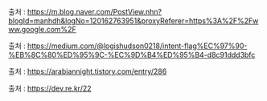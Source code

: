 출처 : https://m.blog.naver.com/PostView.nhn?blogId=manhdh&logNo=120162763951&proxyReferer=https%3A%2F%2Fwww.google.com%2F

출처 : https://medium.com/@logishudson0218/intent-flag%EC%97%90-%EB%8C%80%ED%95%9C-%EC%9D%B4%ED%95%B4-d8c91ddd3bfc

출처 : https://arabiannight.tistory.com/entry/286

출처 : https://dev.re.kr/22

